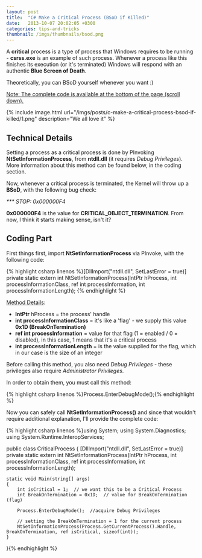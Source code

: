 ```yaml
---
layout: post
title:  "C# Make a Critical Process (BSoD if Killed)"
date:   2013-10-07 20:02:05 +0300
categories: tips-and-tricks
thumbnail: /imgs/thumbnails/bsod.png
---
```


A **critical** process is a type of process that Windows requires to be running - **csrss.exe** is an example of such process. Whenever a process like this finishes its execution (or it's terminated) Windows will respond with an authentic **Blue Screen of Death**.

Theoretically, you can BSoD yourself whenever you want :)

<u>Note: The complete code is available at the bottom of the page (scroll down).</u>

{% include image.html url="/imgs/posts/c-make-a-critical-process-bsod-if-killed/1.png" description="We all love it" %}

## Technical Details

Setting a process as a critical process is done by PInvoking **NtSetInformationProcess**, from **ntdll.dll** (it requires _Debug Privileges_). More information about this method can be found below, in the coding section.

Now, whenever a critical process is terminated, the Kernel will throw up a **BSoD**, with the following bug check:

_*** STOP: 0x000000F4_

**0x000000F4** is the value for **CRITICAL_OBJECT_TERMINATION**. From now, I think it starts making sense, isn't it?

## Coding Part

First things first, import **NtSetInformationProcess** via PInvoke, with the following code:

{% highlight csharp linenos %}[DllImport("ntdll.dll", SetLastError = true)]
private static extern int NtSetInformationProcess(IntPtr hProcess, int processInformationClass, ref int processInformation, int processInformationLength);
{% endhighlight %}

<u>Method Details</u>:

*   **IntPtr** hProcess = the process' handle
*   **int processInformationClass** = it's like a 'flag' - we supply this value **0x1D (BreakOnTermination)**
*   **ref int processInformation** = value for that flag (1 = enabled / 0 = disabled), in this case, 1 means that it's a critical process
*   **int processInformationLength** = is the value supplied for the flag, which in our case is the size of an integer

Before calling this method, you also need _Debug Privileges_ - these privileges also require _Administrator Privileges_.

In order to obtain them, you must call this method:

{% highlight csharp linenos %}Process.EnterDebugMode();{% endhighlight %}

Now you can safely call **NtSetInformationProcess()** and since that wouldn't require additional explanation, I'll provide the complete code:

{% highlight csharp linenos %}using System;
using System.Diagnostics;
using System.Runtime.InteropServices;

public class CriticalProcess
{
    [DllImport("ntdll.dll", SetLastError = true)]
    private static extern int NtSetInformationProcess(IntPtr hProcess, int processInformationClass, ref int processInformation, int processInformationLength);

    static void Main(string[] args)
    {
        int isCritical = 1;  // we want this to be a Critical Process
        int BreakOnTermination = 0x1D;  // value for BreakOnTermination (flag)

        Process.EnterDebugMode();  //acquire Debug Privileges

        // setting the BreakOnTermination = 1 for the current process
        NtSetInformationProcess(Process.GetCurrentProcess().Handle, BreakOnTermination, ref isCritical, sizeof(int));
    }
}{% endhighlight %}